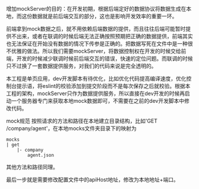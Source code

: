 增加mockServer的目的：在开发初期，根据后端定好的数据协议将数据生成在本地，而这份数据就是前后端交互的部分，这也是影响开发效率的重要一环。

前端拿到mock数据之后，就不用依赖后端数据的提供，而且往往后端可能暂时提供不出来，或者在联调的时候后端无法正确按照预期把正确的数据提供，前端其实也无法保证在开始没有数据的情况下传参是正确的。把数据写死在文件中是一种很不优雅的做法。所以我们需要mockServer，将数据控制权在开发的时候交给前端，开发的时候减少联调时候前后端交互的错误，快速的定位问题。而联调的时候只不过换了一套数据提供服务，对我们的代码来说是完全透明的。

本工程是单页应用，dev开发脚本有待优化，比如优化代码提高编译速度，优化控制台提示语，将eslint的校验添加到提交阶段而不是每次保存之后就校验。根据本工程的架构，mockServer只作为数据提供服务，所以直接在dev开发的时候再启动一个服务器专门来获取本地mock数据即可，不需要在之前的dev开发脚本中修改代码。

mock规范
按照请求的方法和路径在本地建立目录结构，比如'GET /company/agent'，在本地mocks文件夹目录下的映射为
```
mocks
| get
    |- company
        agent.json
```
其他方法和路径同理。

最后一步就是需要修改配置文件中的apiHost地址，修改为本地地址+端口。